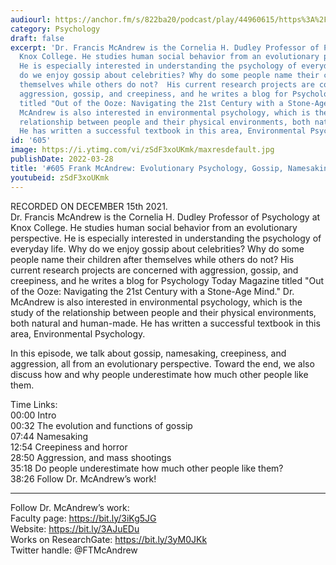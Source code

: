 ```yaml
---
audiourl: https://anchor.fm/s/822ba20/podcast/play/44960615/https%3A%2F%2Fd3ctxlq1ktw2nl.cloudfront.net%2Fstaging%2F2021-11-16%2F31dac20b-8574-eb33-a496-b7ae77374224.m4a
category: Psychology
draft: false
excerpt: 'Dr. Francis McAndrew is the Cornelia H. Dudley Professor of Psychology at
  Knox College. He studies human social behavior from an evolutionary perspective.
  He is especially interested in understanding the psychology of everyday life. Why
  do we enjoy gossip about celebrities? Why do some people name their children after
  themselves while others do not?  His current research projects are concerned with
  aggression, gossip, and creepiness, and he writes a blog for Psychology Today Magazine
  titled "Out of the Ooze: Navigating the 21st Century with a Stone-Age Mind." Dr.
  McAndrew is also interested in environmental psychology, which is the study of the
  relationship between people and their physical environments, both natural and human-made.
  He has written a successful textbook in this area, Environmental Psychology.'
id: '605'
image: https://i.ytimg.com/vi/zSdF3xoUKmk/maxresdefault.jpg
publishDate: 2022-03-28
title: '#605 Frank McAndrew: Evolutionary Psychology, Gossip, Namesaking, and Aggression'
youtubeid: zSdF3xoUKmk
---
```

<div class="timelinks">

RECORDED ON DECEMBER 15th 2021.  
Dr. Francis McAndrew is the Cornelia H. Dudley Professor of Psychology at Knox College. He studies human social behavior from an evolutionary perspective. He is especially interested in understanding the psychology of everyday life. Why do we enjoy gossip about celebrities? Why do some people name their children after themselves while others do not?  His current research projects are concerned with aggression, gossip, and creepiness, and he writes a blog for Psychology Today Magazine titled "Out of the Ooze: Navigating the 21st Century with a Stone-Age Mind." Dr. McAndrew is also interested in environmental psychology, which is the study of the relationship between people and their physical environments, both natural and human-made. He has written a successful textbook in this area, Environmental Psychology.

In this episode, we talk about gossip, namesaking, creepiness, and aggression, all from an evolutionary perspective. Toward the end, we also discuss how and why people underestimate how much other people like them.

Time Links:  
<time>00:00</time> Intro  
<time>00:32</time> The evolution and functions of gossip  
<time>07:44</time> Namesaking  
<time>12:54</time> Creepiness and horror  
<time>28:50</time> Aggression, and mass shootings  
<time>35:18</time> Do people underestimate how much other people like them?  
<time>38:26</time> Follow Dr. McAndrew’s work!

---

Follow Dr. McAndrew’s work:  
Faculty page: https://bit.ly/3iKg5JG  
Website: https://bit.ly/3AJuEDu  
Works on ResearchGate: https://bit.ly/3yM0JKk  
Twitter handle: @FTMcAndrew
</div>

